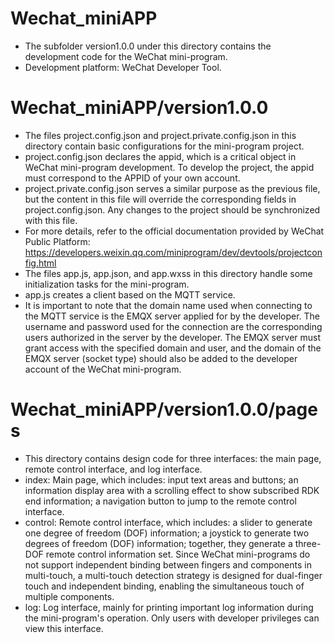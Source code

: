 # Wechat_miniAPP
* The subfolder version1.0.0 under this directory contains the development code for the WeChat mini-program.
* Development platform: WeChat Developer Tool.

# Wechat_miniAPP/version1.0.0
* The files project.config.json and project.private.config.json in this directory contain basic configurations for the mini-program project.
* project.config.json declares the appid, which is a critical object in WeChat mini-program development. To develop the project, the appid must correspond to the APPID of your own account.
* project.private.config.json serves a similar purpose as the previous file, but the content in this file will override the corresponding fields in project.config.json. Any changes to the project should be synchronized with this file.
* For more details, refer to the official documentation provided by WeChat Public Platform: https://developers.weixin.qq.com/miniprogram/dev/devtools/projectconfig.html
* The files app.js, app.json, and app.wxss in this directory handle some initialization tasks for the mini-program.
* app.js creates a client based on the MQTT service.
* It is important to note that the domain name used when connecting to the MQTT service is the EMQX server applied for by the developer. The username and password used for the connection are the corresponding users authorized in the server by the developer. The EMQX server must grant access with the specified domain and user, and the domain of the EMQX server (socket type) should also be added to the developer account of the WeChat mini-program.

# Wechat_miniAPP/version1.0.0/pages
* This directory contains design code for three interfaces: the main page, remote control interface, and log interface.
* index: Main page, which includes: input text areas and buttons; an information display area with a scrolling effect to show subscribed RDK end information; a navigation button to jump to the remote control interface.
* control: Remote control interface, which includes: a slider to generate one degree of freedom (DOF) information; a joystick to generate two degrees of freedom (DOF) information; together, they generate a three-DOF remote control information set. Since WeChat mini-programs do not support independent binding between fingers and components in multi-touch, a multi-touch detection strategy is designed for dual-finger touch and independent binding, enabling the simultaneous touch of multiple components.
* log: Log interface, mainly for printing important log information during the mini-program's operation. Only users with developer privileges can view this interface.
